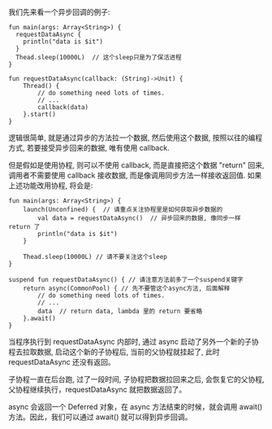 我们先来看一个异步回调的例子:

```
fun main(args: Array<String>) {
  requestDataAsync {
    println("data is $it")
  }
  Thead.sleep(10000L)  // 这个sleep只是为了保活进程
}

fun requestDataAsync(callback: (String)->Unit) {
    Thread() {
        // do something need lots of times.
        // ...
        callback(data)
    }.start()
}
```

逻辑很简单, 就是通过异步的方法拉一个数据, 然后使用这个数据, 按照以往的编程方式, 若要接受异步回来的数据, 唯有使用 callback.

但是假如是使用协程, 则可以不使用 callback, 而是直接把这个数据 "return" 回来, 调用者不需要使用 callback 接收数据, 而是像调用同步方法一样接收返回值. 如果上述功能改用协程, 将会是:

```
fun main(args: Array<String>) {
    launch(Unconfined) {  // 请重点关注协程里是如何获取异步数据的
        val data = requestDataAsync()  // 异步回来的数据, 像同步一样 return 了
        println("data is $it")
    }

    Thead.sleep(10000L) // 请不要关注这个sleep
}

suspend fun requestDataAsync() { // 请注意方法前多了一个suspend关键字
    return async(CommonPool) { // 先不要管这个async方法, 后面解释
        // do something need lots of times.
        // ...
        data  // return data, lambda 里的 return 要省略
    }.await()
}
```

当程序执行到 requestDataAsync 内部时, 通过 async 启动了另外一个新的子协程去拉取数据, 启动这个新的子协程后, 当前的父协程就挂起了, 此时 requestDataAsync 还没有返回。

子协程一直在后台跑, 过了一段时间, 子协程把数据拉回来之后, 会恢复它的父协程, 父协程继续执行，requestDataAsync 就把数据返回了。

async 会返回一个 Deferred 对象，在 async 方法结束的时候，就会调用 await() 方法。因此，我们可以通过 await() 就可以得到异步回调。


